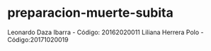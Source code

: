 # preparacion-muerte-subita
Leonardo Daza Ibarra - Código: 20162020011 Liliana Herrera Polo - Código:20171020019
